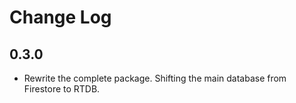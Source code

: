 # Change Log

## 0.3.0

- Rewrite the complete package. Shifting the main database from Firestore to RTDB.